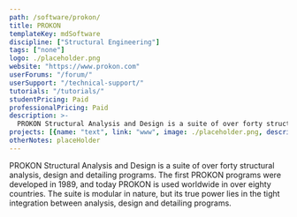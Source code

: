 ```yaml
---
path: /software/prokon/
title: PROKON
templateKey: mdSoftware
discipline: ["Structural Engineering"]
tags: ["none"]
logo: ./placeholder.png
website: "https://www.prokon.com"
userForums: "/forum/"
userSupport: "/technical-support/"
tutorials: "/tutorials/"
studentPricing: Paid
professionalPricing: Paid
description: >-
  PROKON Structural Analysis and Design is a suite of over forty structural analysis, design and detailing programs. The first PROKON programs were developed in 1989, and today PROKON is used worldwide in over eighty countries. The suite is modular in nature, but its true power lies in the tight integration between analysis, design and detailing programs.
projects: [{name: "text", link: "www", image: ./placeholder.png, description: "blah blah"}]
otherNotes: placeHolder
---
```


PROKON Structural Analysis and Design is a suite of over forty structural analysis, design and detailing programs. The first PROKON programs were developed in 1989, and today PROKON is used worldwide in over eighty countries. The suite is modular in nature, but its true power lies in the tight integration between analysis, design and detailing programs.
